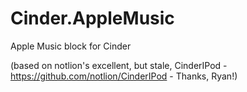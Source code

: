 # Cinder.AppleMusic

Apple Music block for Cinder 

(based on notlion's excellent, but stale, CinderIPod - https://github.com/notlion/CinderIPod - Thanks, Ryan!)
